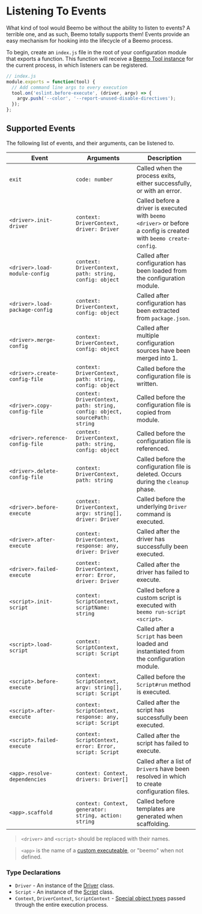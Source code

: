 # Listening To Events

What kind of tool would Beemo be without the ability to listen to events? A terrible one, and as
such, Beemo totally supports them! Events provide an easy mechanism for hooking into the lifecycle
of a Beemo process.

To begin, create an `index.js` file in the root of your configuration module that exports a
function. This function will receive a [Beemo Tool instance](./tool.md) for the current process, in
which listeners can be registered.

```js
// index.js
module.exports = function(tool) {
  // Add command line args to every execution
  tool.on('eslint.before-execute', (driver, argv) => {
    argv.push('--color', '--report-unused-disable-directives');
  });
};
```

## Supported Events

The following list of events, and their arguments, can be listened to.

| Event                            | Arguments                                                                  | Description                                                                                                        |
| -------------------------------- | -------------------------------------------------------------------------- | ------------------------------------------------------------------------------------------------------------------ |
| `exit`                           | `code: number`                                                             | Called when the process exits, either successfully, or with an error.                                              |
| `<driver>.init-driver`           | `context: DriverContext, driver: Driver`                                   | Called before a driver is executed with `beemo <driver>` or before a config is created with `beemo create-config`. |
| `<driver>.load-module-config`    | `context: DriverContext, path: string, config: object`                     | Called after configuration has been loaded from the configuration module.                                          |
| `<driver>.load-package-config`   | `context: DriverContext, config: object`                                   | Called after configuration has been extracted from `package.json`.                                                 |
| `<driver>.merge-config`          | `context: DriverContext, config: object`                                   | Called after multiple configuration sources have been merged into 1.                                               |
| `<driver>.create-config-file`    | `context: DriverContext, path: string, config: object`                     | Called before the configuration file is written.                                                                   |
| `<driver>.copy-config-file`      | `context: DriverContext, path: string, config: object, sourcePath: string` | Called before the configuration file is copied from module.                                                        |
| `<driver>.reference-config-file` | `context: DriverContext, path: string, config: object`                     | Called before the configuration file is referenced.                                                                |
| `<driver>.delete-config-file`    | `context: DriverContext, path: string`                                     | Called before the configuration file is deleted. Occurs during the `cleanup` phase.                                |
| `<driver>.before-execute`        | `context: DriverContext, argv: string[], driver: Driver`                   | Called before the underlying `Driver` command is executed.                                                         |
| `<driver>.after-execute`         | `context: DriverContext, response: any, driver: Driver`                    | Called after the driver has successfully been executed.                                                            |
| `<driver>.failed-execute`        | `context: DriverContext, error: Error, driver: Driver`                     | Called after the driver has failed to execute.                                                                     |
| `<script>.init-script`           | `context: ScriptContext, scriptName: string`                               | Called before a custom script is executed with `beemo run-script <script>`.                                        |
| `<script>.load-script`           | `context: ScriptContext, script: Script`                                   | Called after a `Script` has been loaded and instantiated from the configuration module.                            |
| `<script>.before-execute`        | `context: ScriptContext, argv: string[], script: Script`                   | Called before the `Script#run` method is executed.                                                                 |
| `<script>.after-execute`         | `context: ScriptContext, response: any, script: Script`                    | Called after the script has successfully been executed.                                                            |
| `<script>.failed-execute`        | `context: ScriptContext, error: Error, script: Script`                     | Called after the script has failed to execute.                                                                     |
| `<app>.resolve-dependencies`     | `context: Context, drivers: Driver[]`                                      | Called after a list of `Driver`s have been resolved in which to create configuration files.                        |
| `<app>.scaffold`                 | `context: Context, generator: string, action: string`                      | Called before templates are generated when scaffolding.                                                            |

> `<driver>` and `<script>` should be replaced with their names.

> `<app>` is the name of a [custom executeable](./tips.md#custom-executable--config-name), or
> "beemo" when not defined.

### Type Declarations

- `Driver` - An instance of the
  [Driver](https://github.com/milesj/beemo/blob/master/packages/core/src/Driver.js) class.
- `Script` - An instance of the
  [Script](https://github.com/milesj/beemo/blob/master/packages/core/src/Script.js) class.
- `Context`, `DriverContext`, `ScriptContext` -
  [Special object types](https://github.com/milesj/beemo/blob/master/packages/core/src/types.js#L53)
  passed through the entire execution process.
